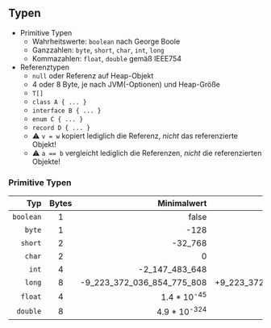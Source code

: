 ## Typen

- Primitive Typen
  - Wahrheitswerte: `boolean` nach George Boole
  - Ganzzahlen: `byte`, `short`, `char`, `int`, `long`
  - Kommazahlen: `float`, `double` gemäß IEEE754
- Referenztypen
  - `null` oder Referenz auf Heap-Objekt
  - 4 oder 8 Byte, je nach JVM(-Optionen) und Heap-Größe
  - `T[]`
  - `class A { ... }`
  - `interface B { ... }`
  - `enum C { ... }`
  - `record D { ... }`
  - ⚠️ `v = w` kopiert lediglich die Referenz, *nicht* das referenzierte Objekt!
  - ⚠️ `a == b` vergleicht lediglich die Referenzen, *nicht* die referenzierten Objekte!

### Primitive Typen

|       Typ | Bytes |                Minimalwert |                Maximalwert |
| --------: | :---: | -------------------------: | -------------------------: |
| `boolean` |   1   |                      false |                       true |
|    `byte` |   1   |                       -128 |                       +127 |
|   `short` |   2   |                    -32_768 |                    +32_767 |
|    `char` |   2   |                          0 |                     65_535 |
|     `int` |   4   |             -2_147_483_648 |             +2_147_483_647 |
|    `long` |   8   | -9_223_372_036_854_775_808 | +9_223_372_036_854_775_807 |
|   `float` |   4   |     1.4 * 10<sup>-45</sup> |     3.4 * 10<sup>+38</sup> |
|  `double` |   8   |    4.9 * 10<sup>-324</sup> |    1.8 * 10<sup>+308</sup> |
